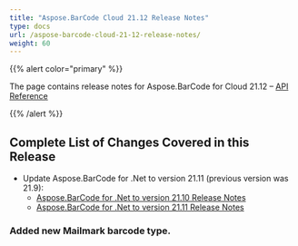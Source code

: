 ```yaml
---
title: "Aspose.BarCode Cloud 21.12 Release Notes"
type: docs
url: /aspose-barcode-cloud-21-12-release-notes/
weight: 60
---
```


{{% alert color="primary" %}}

The page contains release notes for Aspose.BarCode for Cloud 21.12 – [API Reference](https://apireference.aspose.cloud/barcode/)

{{% /alert %}}

## **Complete List of Changes Covered in this Release**

- Update Aspose.BarCode for .Net to version 21.11 (previous version was 21.9):
  - [Aspose.BarCode for .Net to version 21.10 Release Notes](https://docs.aspose.com/barcode/net/aspose-barcode-for-net-21-10-release-notes/)
  - [Aspose.BarCode for .Net to version 21.11 Release Notes](https://docs.aspose.com/barcode/net/aspose-barcode-for-net-21-11-release-notes/)

### **Added new Mailmark barcode type.**
